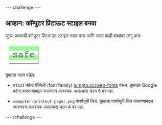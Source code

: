 \--- challenge \---

## आव्हान: कॉम्पुटर प्रिंटाऊट स्टाइल बनवा

जुन्या काळाची कॉम्पुटर प्रिंटआउट स्टाइल तयार करा आणि त्यास काही शब्दांवर लागू करा:

![screenshot](images/letter-fonts-printout.png)

तुम्हाला गरज पडेल:

+ `VT323` फॉन्ट फॅमिली (font family) <a href="http://jumpto.cc/web-fonts" target="_blank">jumpto.cc/web-fonts</a> वरून. तुम्हाला Google फॉन्ट वापरण्याबद्दल स्मरणपत्र आवश्यक असल्यास चरण 5 वर पहा.

+ `computer-printout-paper.png` पार्श्वभूमी चित्र. तुम्हाला पार्श्वभूमी चित्र वापरण्याबद्दल स्मरणपत्र आवश्यक असल्यास चरण 4 वर पहा.

\--- /challenge \---
